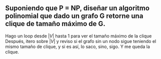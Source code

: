 ## Suponiendo que P = NP, diseñar un algoritmo polinomial que dado un grafo G retorne una clique de tamaño máximo de G.

Hago un loop desde $|V|$ hasta 1 para ver el tamaño máximo de la clique
Después, itero sobre $|V|$ y reviso si el grafo sin un nodo sigue teniendo el mismo tamaño de clique, y si es así, lo saco, sino, sigo. Y me queda la clique.
